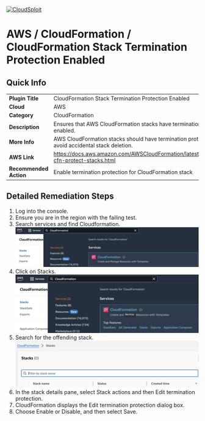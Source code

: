 [![CloudSploit](https://cloudsploit.com/img/logo-new-big-text-100.png "CloudSploit")](https://cloudsploit.com)
# AWS / CloudFormation / CloudFormation Stack Termination Protection Enabled
## Quick Info
| | |
|-|-|
| **Plugin Title** | CloudFormation Stack Termination Protection Enabled |
| **Cloud** | AWS |
| **Category** | CloudFormation |
| **Description** | Ensures that AWS CloudFormation stacks have termination protection enabled. |
| **More Info** | AWS CloudFormation stacks should have termination protection enabled to avoid accidental stack deletion. |
| **AWS Link** | https://docs.aws.amazon.com/AWSCloudFormation/latest/UserGuide/using-cfn-protect-stacks.html |
| **Recommended Action** | Enable termination protection for CloudFormation stack |
## Detailed Remediation Steps
1. Log into the console.
2. Ensure you are in the region with the failing test.
3. Search services and find Cloudformation.![alt text](../../../resources/aws/cloudformation/search-cfn-service.png)
4. Click on Stacks.![alt text](../../../resources/aws/cloudformation/click-stacks.png)
5. Search for the offending stack.![alt text](../../../resources/aws/cloudformation/search-stack.png)
6. In the stack details pane, select Stack actions and then Edit termination protection.
7. CloudFormation displays the Edit termination protection dialog box.
8. Choose Enable or Disable, and then select Save.